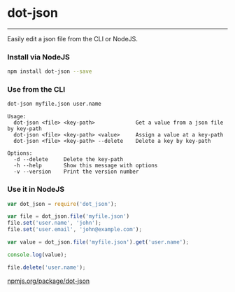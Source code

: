 # dot-json
---
Easily edit a json file from the CLI or NodeJS.

### Install via NodeJS
```bash
npm install dot-json --save
```

### Use from the CLI
```bash
dot-json myfile.json user.name
```
```
Usage:
  dot-json <file> <key-path>             Get a value from a json file by key-path
  dot-json <file> <key-path> <value>     Assign a value at a key-path
  dot-json <file> <key-path> --delete    Delete a key by key-path

Options:
  -d --delete     Delete the key-path
  -h --help       Show this message with options
  -v --version    Print the version number
```


### Use it in NodeJS
```javascript
var dot_json = require('dot_json');

var file = dot_json.file('myfile.json')
file.set('user.name', 'john');
file.set('user.email', 'john@example.com');

var value = dot_json.file('myfile.json').get('user.name');

console.log(value);

file.delete('user.name');
```

[npmjs.org/package/dot-json](https://npmjs.org/package/dot-json)

